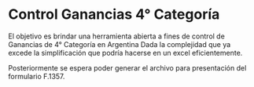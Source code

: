 # Control Ganancias 4° Categoría

El objetivo es brindar una herramienta abierta a fines de control de Ganancias de 4° Categoría en Argentina
Dada la complejidad que ya excede la simplificación que podría hacerse en un excel eficientemente.

Posteriormente se espera poder generar el archivo para presentación del formulario F.1357.
